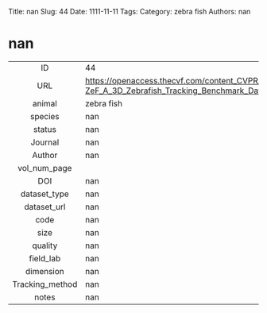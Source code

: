 Title: nan
Slug: 44
Date: 1111-11-11
Tags: 
Category: zebra fish
Authors: nan

# nan

|||
|:-:|:-|
|ID| 44|
|URL| https://openaccess.thecvf.com/content_CVPR_2020/papers/Pedersen_3D-ZeF_A_3D_Zebrafish_Tracking_Benchmark_Dataset_CVPR_2020_paper.pdf|
|animal| zebra fish|
|species| nan|
|status| nan|
|Journal| nan|
|Author| nan|
|vol_num_page| |
|DOI| nan|
|dataset_type| nan|
|dataset_url| nan|
|code| nan|
|size| nan|
|quality| nan|
|field_lab      | nan|
|dimension      | nan|
|Tracking_method| nan|
|notes          | nan|